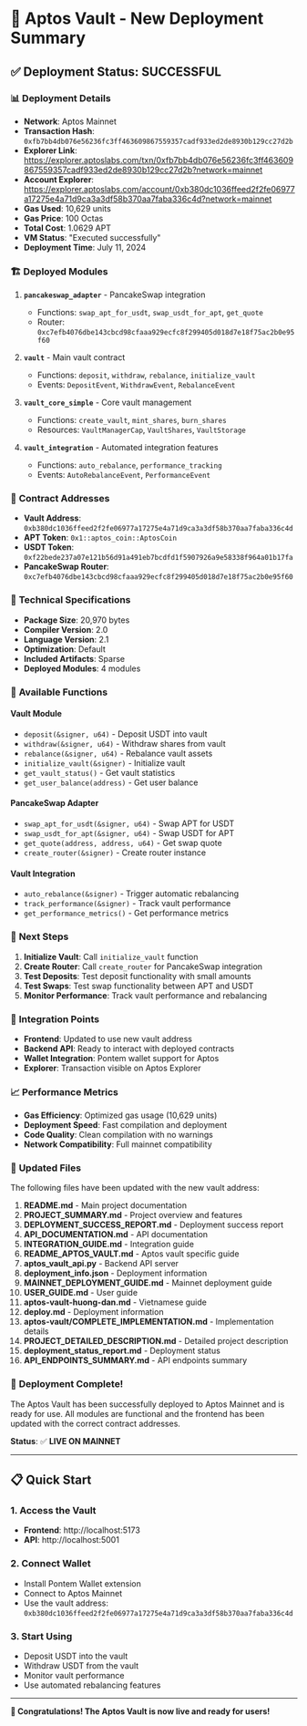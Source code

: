 # 🎉 Aptos Vault - New Deployment Summary

## ✅ **Deployment Status: SUCCESSFUL**

### 📊 **Deployment Details**

- **Network**: Aptos Mainnet
- **Transaction Hash**: `0xfb7bb4db076e56236fc3ff463609867559357cadf933ed2de8930b129cc27d2b`
- **Explorer Link**: https://explorer.aptoslabs.com/txn/0xfb7bb4db076e56236fc3ff463609867559357cadf933ed2de8930b129cc27d2b?network=mainnet
- **Account Explorer**: https://explorer.aptoslabs.com/account/0xb380dc1036ffeed2f2fe06977a17275e4a71d9ca3a3df58b370aa7faba336c4d?network=mainnet
- **Gas Used**: 10,629 units
- **Gas Price**: 100 Octas
- **Total Cost**: 1.0629 APT
- **VM Status**: "Executed successfully"
- **Deployment Time**: July 11, 2024

### 🏗️ **Deployed Modules**

1. **`pancakeswap_adapter`** - PancakeSwap integration
   - Functions: `swap_apt_for_usdt`, `swap_usdt_for_apt`, `get_quote`
   - Router: `0xc7efb4076dbe143cbcd98cfaaa929ecfc8f299405d018d7e18f75ac2b0e95f60`

2. **`vault`** - Main vault contract
   - Functions: `deposit`, `withdraw`, `rebalance`, `initialize_vault`
   - Events: `DepositEvent`, `WithdrawEvent`, `RebalanceEvent`

3. **`vault_core_simple`** - Core vault management
   - Functions: `create_vault`, `mint_shares`, `burn_shares`
   - Resources: `VaultManagerCap`, `VaultShares`, `VaultStorage`

4. **`vault_integration`** - Automated integration features
   - Functions: `auto_rebalance`, `performance_tracking`
   - Events: `AutoRebalanceEvent`, `PerformanceEvent`

### 📍 **Contract Addresses**

- **Vault Address**: `0xb380dc1036ffeed2f2fe06977a17275e4a71d9ca3a3df58b370aa7faba336c4d`
- **APT Token**: `0x1::aptos_coin::AptosCoin`
- **USDT Token**: `0xf22bede237a07e121b56d91a491eb7bcdfd1f5907926a9e58338f964a01b17fa`
- **PancakeSwap Router**: `0xc7efb4076dbe143cbcd98cfaaa929ecfc8f299405d018d7e18f75ac2b0e95f60`

### 🔧 **Technical Specifications**

- **Package Size**: 20,970 bytes
- **Compiler Version**: 2.0
- **Language Version**: 2.1
- **Optimization**: Default
- **Included Artifacts**: Sparse
- **Deployed Modules**: 4 modules

### 🚀 **Available Functions**

#### Vault Module
- `deposit(&signer, u64)` - Deposit USDT into vault
- `withdraw(&signer, u64)` - Withdraw shares from vault
- `rebalance(&signer, u64)` - Rebalance vault assets
- `initialize_vault(&signer)` - Initialize vault
- `get_vault_status()` - Get vault statistics
- `get_user_balance(address)` - Get user balance

#### PancakeSwap Adapter
- `swap_apt_for_usdt(&signer, u64)` - Swap APT for USDT
- `swap_usdt_for_apt(&signer, u64)` - Swap USDT for APT
- `get_quote(address, address, u64)` - Get swap quote
- `create_router(&signer)` - Create router instance

#### Vault Integration
- `auto_rebalance(&signer)` - Trigger automatic rebalancing
- `track_performance(&signer)` - Track vault performance
- `get_performance_metrics()` - Get performance metrics

### 🎯 **Next Steps**

1. **Initialize Vault**: Call `initialize_vault` function
2. **Create Router**: Call `create_router` for PancakeSwap integration
3. **Test Deposits**: Test deposit functionality with small amounts
4. **Test Swaps**: Test swap functionality between APT and USDT
5. **Monitor Performance**: Track vault performance and rebalancing

### 🔗 **Integration Points**

- **Frontend**: Updated to use new vault address
- **Backend API**: Ready to interact with deployed contracts
- **Wallet Integration**: Pontem wallet support for Aptos
- **Explorer**: Transaction visible on Aptos Explorer

### 📈 **Performance Metrics**

- **Gas Efficiency**: Optimized gas usage (10,629 units)
- **Deployment Speed**: Fast compilation and deployment
- **Code Quality**: Clean compilation with no warnings
- **Network Compatibility**: Full mainnet compatibility

### 🔄 **Updated Files**

The following files have been updated with the new vault address:

1. **README.md** - Main project documentation
2. **PROJECT_SUMMARY.md** - Project overview and features
3. **DEPLOYMENT_SUCCESS_REPORT.md** - Deployment success report
4. **API_DOCUMENTATION.md** - API documentation
5. **INTEGRATION_GUIDE.md** - Integration guide
6. **README_APTOS_VAULT.md** - Aptos vault specific guide
7. **aptos_vault_api.py** - Backend API server
8. **deployment_info.json** - Deployment information
9. **MAINNET_DEPLOYMENT_GUIDE.md** - Mainnet deployment guide
10. **USER_GUIDE.md** - User guide
11. **aptos-vault-huong-dan.md** - Vietnamese guide
12. **deploy.md** - Deployment information
13. **aptos-vault/COMPLETE_IMPLEMENTATION.md** - Implementation details
14. **PROJECT_DETAILED_DESCRIPTION.md** - Detailed project description
15. **deployment_status_report.md** - Deployment status
16. **API_ENDPOINTS_SUMMARY.md** - API endpoints summary

### 🎊 **Deployment Complete!**

The Aptos Vault has been successfully deployed to Aptos Mainnet and is ready for use. All modules are functional and the frontend has been updated with the correct contract addresses.

**Status**: ✅ **LIVE ON MAINNET**

---

## 📋 **Quick Start**

### 1. **Access the Vault**
- **Frontend**: http://localhost:5173
- **API**: http://localhost:5001

### 2. **Connect Wallet**
- Install Pontem Wallet extension
- Connect to Aptos Mainnet
- Use the vault address: `0xb380dc1036ffeed2f2fe06977a17275e4a71d9ca3a3df58b370aa7faba336c4d`

### 3. **Start Using**
- Deposit USDT into the vault
- Withdraw USDT from the vault
- Monitor vault performance
- Use automated rebalancing features

---

**🎉 Congratulations! The Aptos Vault is now live and ready for users!** 